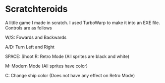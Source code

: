 # Scratchteroids
 A little game I made in scratch. I used TurboWarp to make it into an EXE file. Controls are as follows  
 
 W/S: Fowards and Backwards 
 
 A/D: Turn Left and Right  
 
 SPACE: Shoot  R: Retro Mode (All sprites are black and white)  
 
 M: Modern Mode (All sprites have color)  
 
 C: Change ship color (Does not have any effect on Retro Mode)  
 
 
